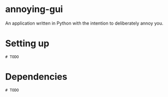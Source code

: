 # annoying-gui

An application written in Python with the intention to deliberately annoy you.

# Setting up
`# TODO`

# Dependencies
`# TODO`